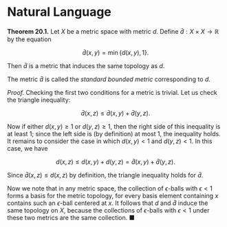 # Natural Language

**Theorem 20.1.** Let $X$ be a metric space with metric $d$. Define $\bar{d} : X \times X \to \mathbb{R}$ by the equation

$$\bar{d}(x,y) = \min\{d(x,y), 1\}.$$

Then $\bar{d}$ is a metric that induces the same topology as $d$.

The metric $\bar{d}$ is called the *standard bounded metric* corresponding to $d$.

*Proof.* Checking the first two conditions for a metric is trivial. Let us check the triangle inequality:

$$\bar{d}(x,z) \leq \bar{d}(x,y) + \bar{d}(y,z).$$

Now if either $d(x,y) \geq 1$ or $d(y,z) \geq 1$, then the right side of this inequality is at least 1; since the left side is (by definition) at most 1, the inequality holds. It remains to consider the case in which $d(x,y) < 1$ and $d(y,z) < 1$. In this case, we have

$$d(x,z) \leq d(x,y) + d(y,z) = \bar{d}(x,y) + \bar{d}(y,z).$$

Since $\bar{d}(x,z) \leq d(x,z)$ by definition, the triangle inequality holds for $\bar{d}$.

Now we note that in any metric space, the collection of $\epsilon$-balls with $\epsilon < 1$ forms a basis for the metric topology, for every basis element containing $x$ contains such an $\epsilon$-ball centered at $x$. It follows that $d$ and $\bar{d}$ induce the same topology on $X$, because the collections of $\epsilon$-balls with $\epsilon < 1$ under these two metrics are the same collection. ■
